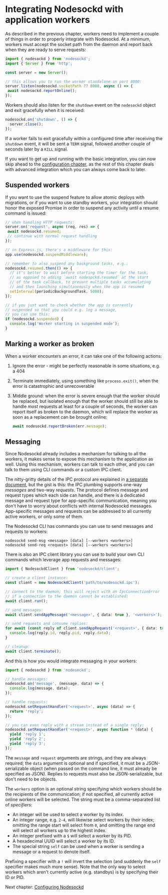 # Integrating Nodesockd with application workers

As described in the previous chapter, workers need to implement
a couple of things in order to properly integrate with Nodesockd.
At a minimum, workers must accept the socket path from the daemon
and report back when they are ready to serve requests:

```typescript
import { nodesockd } from 'nodesockd';
import { Server } from 'http';

const server = new Server();

// this allows you to run the worker standalone on port 8000:
server.listen(nodesockd.socketPath ?? 8000, async () => {
 await nodesockd.reportOnline();
});
```

Workers should also listen for the `shutdown` event on the `nodesockd`
object and exit gracefully when it is received:

```typescript
nodesockd.on('shutdown', () => {
  server.close();
});
```

If a worker fails to exit gracefully within a configured time after receiving
the `shutdown` event, it will be sent a `TERM` signal, followed another couple
of seconds later by a `KILL` signal.

If you want to get up and running with the basic integration, you can now
skip ahead to the [configuration chapter][1], as the rest of this chapter
deals with advanced integration which you can always come back to later.


## Suspended workers

If you want to use the suspend feature to allow atomic deploys with migrations,
or if you want to use standby workers, your integration should honor the exposed
Promise in order to suspend any activity until a resume command is issued:

```typescript
// when handling HTTP requests:
server.on('request', async (req, res) => {
 await nodesockd.resumed;
 // continue with normal request handling
});

// in Express.js, there's a middleware for this:
app.use(nodesockd.suspendMiddleware);

// remember to also suspend any background tasks, e.g.:
nodesockd.resumed.then(() => {
  // it's better to wait before starting the timer for the task,
  // as opposed to adding `await nodesockd.resumed` at the start
  // of the task callback, to prevent multiple tasks accumulating
  // and then launching simultaneously when the app is resumed
  setInterval(periodicBackgroundTask, 5000);
});

// if you just want to check whether the app is currently
// suspended so that you could e.g. log a message,
// you can use this:
if (nodesockd.suspended) {
  console.log('Worker starting in suspended mode');
}
```


## Marking a worker as broken

When a worker encounters an error, it can take one of the following actions:
 1. Ignore the error - might be perfectly reasonable in some situations, e.g.
    a 404
 2. Terminate immediately, using something like `process.exit()`, when
    the error is catastrophic and unrecoverable
 3. Middle ground: when the error is severe enough that the worker should be
    replaced, but isolated enough that the worker should still be able to handle
    _most_ requests at least for a couple of seconds, the worker can report
    itself as broken to the daemon, which will replace the worker as soon as
    a replacement can be brought online:

    ```typescript
    await nodesockd.reportBroken(err.message);
    ```


## Messaging

Since Nodesockd already includes a mechanism for talking to all the workers,
it makes sense to expose this mechanism to the application as well. Using this
mechanism, workers can talk to each other, and you can talk to them using CLI
commands or a custom IPC client.

The nitty-gritty details of the IPC protocol are explained in
[a separate document][2], but the gist is this: the IPC plumbing
supports one-way _messages_ and two-way _requests_. The protocol defines
message and request types which each side can handle, and there is a dedicated
message and request type for app-specific communication, meaning you don't have
to worry about conflicts with internal Nodesockd messages. App-specific messages
and requests can be addressed to all currently active workers, or only some of
them.

The Nodesockd CLI has commands you can use to send messages and requests
to workers:

```shell
nodesockd send-msg <message> [data] [--workers <workers>]
nodesockd send-req <request> [data] [--workers <workers>]
```

There is also an IPC client library you can use to build your own CLI commands
which leverage app requests and messages:

```typescript
import { NodesockdClient } from 'nodesockd/client';

// create a client instance:
const client = new NodesockdClient('path/to/nodesockd.ipc');

// connect to the daemon; this will reject with an IpcConnectionError
// if a connection to the daemon cannot be established:
await client.run();

// send messages:
await client.sendAppMessage('<message>', { data: true }, '<workers>');

// send requests and consume replies:
for await (const reply of client.sendAppRequest('<request>', { data: true }, '<workers>')) {
  console.log(reply.id, reply.pid, reply.data);
}

// cleanup:
await client.terminate();
```

And this is how you would integrate messaging in your workers:

```typescript
import { nodesockd } from 'nodesockd';

// handle messages:
nodesockd.on('message', (message, data) => {
  console.log(message, data);
});

// handle requests:
nodesockd.setRequestHandler('<request>', async (data) => {
  return 'reply';
});

// you can even reply with a stream instead of a single reply:
nodesockd.setRequestHandler('<request>', async function * (data) {
  yield 'reply 1';
  yield 'reply 2';
  yield 'reply 3';
});
```

The `message` and `request` arguments are strings, and they are always
required; the `data` argument is optional and if specified, it must be
a JSON-serializable object (when passed on the command line, it must already
be specified as JSON). Replies to requests must also be JSON-serializable,
but don't need to be objects.

The `workers` option is an optional string specifying which workers should
be the recipients of the communication; if not specified, all currently active
online workers will be selected. The string must be a comma-separated list
of _specifiers_:

 - An integer will be used to select a worker by its index.
 - An integer range, e.g. `2-4`, will likewise select workers by their index;
   omitting the range start will select from `0`, and omitting the range end
   will select all workers up to the highest index.
 - An integer prefixed with a `$` will select a worker by its PID.
 - A hexadecimal UUID will select a worker by its ID.
 - The special string `self` can be used when a worker is sending a message
   or a request to denote itself.

Prefixing a specifier with a `!` will invert the selection (and suddenly the
`self` specifier makes much more sense). Note that the only way to select
workers which aren't currently active (e.g. standbys) is by specifying their
ID or PID.

Next chapter: [Configuring Nodesockd][1]


[1]: ./03-config.md
[2]: ./05-ipc.md
